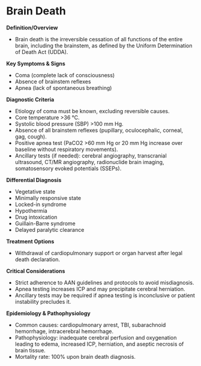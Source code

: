 # Brain Death

**Definition/Overview**
- Brain death is the irreversible cessation of all functions of the entire brain, including the brainstem, as defined by the Uniform Determination of Death Act (UDDA).

**Key Symptoms & Signs**
- Coma (complete lack of consciousness)
- Absence of brainstem reflexes
- Apnea (lack of spontaneous breathing)

**Diagnostic Criteria**
- Etiology of coma must be known, excluding reversible causes.
- Core temperature >36 °C.
- Systolic blood pressure (SBP) >100 mm Hg.
- Absence of all brainstem reflexes (pupillary, oculocephalic, corneal, gag, cough).
- Positive apnea test (PaCO2 >60 mm Hg or 20 mm Hg increase over baseline without respiratory movements).
- Ancillary tests (if needed): cerebral angiography, transcranial ultrasound, CT/MR angiography, radionuclide brain imaging, somatosensory evoked potentials (SSEPs).

**Differential Diagnosis**
- Vegetative state
- Minimally responsive state
- Locked-in syndrome
- Hypothermia
- Drug intoxication
- Guillain-Barre syndrome
- Delayed paralytic clearance

**Treatment Options**
- Withdrawal of cardiopulmonary support or organ harvest after legal death declaration.

**Critical Considerations**
- Strict adherence to AAN guidelines and protocols to avoid misdiagnosis.
- Apnea testing increases ICP and may precipitate cerebral herniation.
- Ancillary tests may be required if apnea testing is inconclusive or patient instability precludes it.

**Epidemiology & Pathophysiology**
- Common causes: cardiopulmonary arrest, TBI, subarachnoid hemorrhage, intracerebral hemorrhage.
- Pathophysiology: inadequate cerebral perfusion and oxygenation leading to edema, increased ICP, herniation, and aseptic necrosis of brain tissue.
- Mortality rate: 100% upon brain death diagnosis.